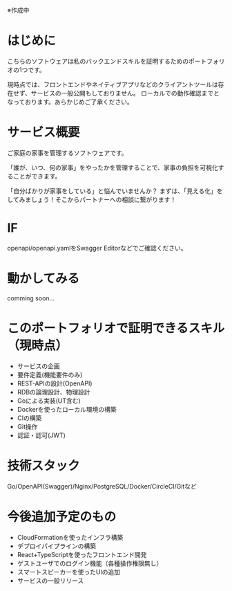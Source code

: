 ※作成中

# はじめに
こちらのソフトウェアは私のバックエンドスキルを証明するためのポートフォリオの1つです。

現時点では、フロントエンドやネイティブアプリなどのクライアントツールは存在せず、サービスの一般公開もしておりません。
ローカルでの動作確認までとなっております。あらかじめご了承ください。

# サービス概要
ご家庭の家事を管理するソフトウェアです。

「誰が、いつ、何の家事」をやったかを管理することで、家事の負担を可視化することができます。

「自分ばかりが家事をしている」と悩んでいませんか？
まずは、「見える化」をしてみましょう！そこからパートナーへの相談に繋がります！

# IF
openapi/openapi.yamlをSwagger Editorなどでご確認ください。

# 動かしてみる
comming soon...

# このポートフォリオで証明できるスキル（現時点）
- サービスの企画
- 要件定義(機能要件のみ)
- REST-APIの設計(OpenAPI)
- RDBの論理設計、物理設計
- Goによる実装(UT含む)
- Dockerを使ったローカル環境の構築
- CIの構築
- Git操作
- 認証・認可(JWT)

# 技術スタック
Go/OpenAPI(Swagger)/Nginx/PostgreSQL/Docker/CircleCI/Gitなど

# 今後追加予定のもの
- CloudFormationを使ったインフラ構築
- デプロイパイプラインの構築
- React+TypeScriptを使ったフロントエンド開発
- ゲストユーザでのログイン機能（各種操作権限無し）
- スマートスピーカーを使ったUIの追加
- サービスの一般リリース
